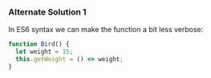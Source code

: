 ### Alternate Solution 1
In ES6 syntax we can make the function a bit less verbose:
```js
function Bird() {
  let weight = 15;
  this.getWeight = () => weight;
}
```
